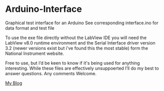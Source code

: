 # Arduino-Interface

Graphical test interface for an Arduino
See corresponding interface.ino for data format and test file

To use the exe file directly without the LabView IDE you will need the LabView v8.0 runtime environment and the Serial Interface driver version 3.2 (newer versions exist but i've found this the most stable) form the National Instrument website.

Free to use, but I’d be keen to know if it's being used for anything interesting.
While these files are effectively unsuppoerted I’ll do my best to answer questions.
Any comments Welcome.

[My Blog](https://cengarduino.wordpress.com/)

